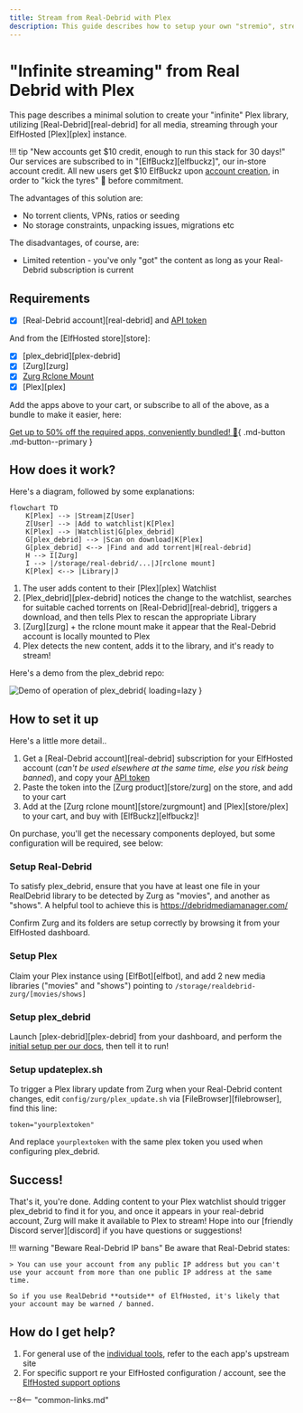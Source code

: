 ```yaml
---
title: Stream from Real-Debrid with Plex
description: This guide describes how to setup your own "stremio", streaming your media from Real-Debrid using Plex, without having to store it locally or even touch a torrent client or a VPN!
---
```

# "Infinite streaming" from Real Debrid with Plex

This page describes a minimal solution to create your "infinite" Plex library, utilizing [Real-Debrid][real-debrid] for all media, streaming through your ElfHosted [Plex][plex] instance.

!!! tip "New accounts get $10 credit, enough to run this stack for 30 days!"
    Our services are subscribed to in "[ElfBuckz][elfbuckz]", our in-store account credit. All new users get $10 ElfBuckz upon [account creation](https://store.elfhosted.com/my-account/), in order to "kick the tyres" :red_car: before commitment.

The advantages of this solution are:

* No torrent clients, VPNs, ratios or seeding
* No storage constraints, unpacking issues, migrations etc

The disadvantages, of course, are:

* Limited retention - you've only "got" the content as long as your Real-Debrid subscription is current

## Requirements

* [x] [Real-Debrid account][real-debrid] and [API token](https://real-debrid.com/apitoken)

And from the [ElfHosted store][store]:

* [x] [plex_debrid][plex-debrid]
* [x] [Zurg][zurg]
* [x] [Zurg Rclone Mount](https://store.elfhosted.com/product/rclone-real-debrid/)
* [x] [Plex][plex]

Add the apps above to your cart, or subscribe to all of the above, as a bundle to make it easier, here:

[Get up to 50% off the required apps, conveniently bundled! :gift:](https://store.elfhosted.com/product/minimal-real-debrid-plex-streaming-bundle){ .md-button .md-button--primary }

## How does it work?

Here's a diagram, followed by some explanations:

```mermaid
flowchart TD
    K[Plex] --> |Stream|Z[User]
    Z[User] --> |Add to watchlist|K[Plex]
    K[Plex] --> |Watchlist|G[plex_debrid]
    G[plex_debrid] --> |Scan on download|K[Plex]
    G[plex_debrid] <--> |Find and add torrent|H[real-debrid]
    H --> I[Zurg]
    I --> |/storage/real-debrid/...|J[rclone mount]
    K[Plex] <--> |Library|J
```

1. The user adds content to their [Plex][plex] Watchlist
2. [Plex_debrid][plex-debrid] notices the change to the watchlist, searches for suitable cached torrents on [Real-Debrid][real-debrid], triggers a download, and then tells Plex to rescan the appropriate Library
3. [Zurg][zurg] + the rclone mount make it appear that the Real-Debrid account is locally mounted to Plex
4. Plex detects the new content, adds it to the library, and it's ready to stream!

Here's a demo from the plex_debrid repo:

![Demo of operation of plex_debrid](/images/plex-debrid-demo.gif){ loading=lazy }

## How to set it up

Here's a little more detail..

1. Get a [Real-Debrid account][real-debrid] subscription for your ElfHosted account (*can't be used elsewhere at the same time, else you risk being banned*), and copy your [API token](https://real-debrid.com/apitoken)
2. Paste the token into the [Zurg product][store/zurg] on the store, and add to your cart
3. Add at the [Zurg rclone mount][store/zurgmount] and [Plex][store/plex] to your cart, and buy with [ElfBuckz][elfbuckz]!

On purchase, you'll get the necessary components deployed, but some configuration will be required, see below:

### Setup Real-Debrid

To satisfy plex_debrid, ensure that you have at least one file in your RealDebrid library to be detected by Zurg as "movies", and another as "shows". A helpful tool to achieve this is https://debridmediamanager.com/

Confirm Zurg and its folders are setup correctly by browsing it from your ElfHosted dashboard.

### Setup Plex

Claim your Plex instance using [ElfBot][elfbot], and add 2 new media libraries ("movies" and "shows") pointing to `/storage/realdebrid-zurg/[movies/shows]`

### Setup plex_debrid

Launch [plex-debrid][plex-debrid] from your dashboard, and perform the [initial setup per our docs](/app/plex-debrid/#how-do-i-use-it), then tell it to run!

### Setup updateplex.sh

To trigger a Plex library update from Zurg when your Real-Debrid content changes, edit `config/zurg/plex_update.sh` via [FileBrowser][filebrowser], find this line:

```
token="yourplextoken"
```

And replace `yourplextoken` with the same plex token you used when configuring plex_debrid.

## Success!

That's it, you're done. Adding content to your Plex watchlist should trigger plex_debrid to find it for you, and once it appears in your real-debrid account, Zurg will make it available to Plex to stream! Hope into our [friendly Discord server][discord] if you have questions or suggestions!

!!! warning "Beware Real-Debrid IP bans"
    Be aware that Real-Debrid states:
    
    > You can use your account from any public IP address but you can't use your account from more than one public IP address at the same time.

    So if you use RealDebrid **outside** of ElfHosted, it's likely that your account may be warned / banned.

## How do I get help?

1. For general use of the [individual tools](/apps/), refer to the each app's upstream site
2. For specific support re your ElfHosted configuration / account, see the [ElfHosted support options](/get-help)


--8<-- "common-links.md"